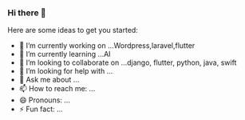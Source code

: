 ### Hi there 👋

Here are some ideas to get you started:

- 🔭 I’m currently working on ...Wordpress,laravel,flutter
- 🌱 I’m currently learning ...AI
- 👯 I’m looking to collaborate on ...django, flutter, python, java, swift
- 🤔 I’m looking for help with ...
- 💬 Ask me about ...
- 📫 How to reach me: ...
- 😄 Pronouns: ...
- ⚡ Fun fact: ...


